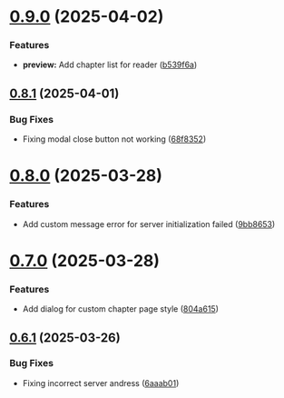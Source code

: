 # [0.9.0](https://github.com/lucasfernandodev/dragoid/compare/v0.8.1...v0.9.0) (2025-04-02)


### Features

* **preview:** Add chapter list for reader ([b539f6a](https://github.com/lucasfernandodev/dragoid/commit/b539f6a5942ee883859a80db553f8445ff394706))



## [0.8.1](https://github.com/lucasfernandodev/dragoid/compare/v0.8.0...v0.8.1) (2025-04-01)


### Bug Fixes

* Fixing modal close button not working ([68f8352](https://github.com/lucasfernandodev/dragoid/commit/68f83529e1dec72aafc703df2085c0bd79460990))



# [0.8.0](https://github.com/lucasfernandodev/dragoid/compare/v0.7.0...v0.8.0) (2025-03-28)


### Features

* Add custom message error for server initialization failed ([9bb8653](https://github.com/lucasfernandodev/dragoid/commit/9bb8653e50f89bb5e87544161e935f9d7429db8a))



# [0.7.0](https://github.com/lucasfernandodev/dragoid/compare/v0.6.1...v0.7.0) (2025-03-28)


### Features

* Add dialog for custom chapter page style ([804a615](https://github.com/lucasfernandodev/dragoid/commit/804a6152ef31e77043970724fc7313449d50c105))



## [0.6.1](https://github.com/lucasfernandodev/dragoid/compare/v0.6.0...v0.6.1) (2025-03-26)


### Bug Fixes

* Fixing incorrect server andress ([6aaab01](https://github.com/lucasfernandodev/dragoid/commit/6aaab01de2975a6d69f705058e3532001dfcf487))



